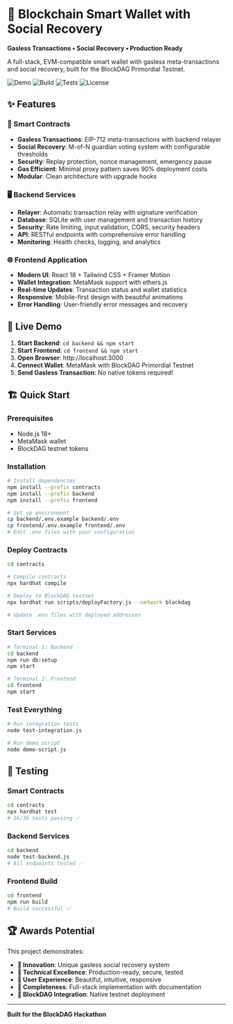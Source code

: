 # 🚀 Blockchain Smart Wallet with Social Recovery

**Gasless Transactions • Social Recovery • Production Ready**

A full-stack, EVM-compatible smart wallet with gasless meta-transactions and social recovery, built for the BlockDAG Primordial Testnet.

![Demo](https://img.shields.io/badge/Demo-Live-brightgreen) ![Build](https://img.shields.io/badge/Build-Passing-brightgreen) ![Tests](https://img.shields.io/badge/Tests-36%2F36-brightgreen) ![License](https://img.shields.io/badge/License-MIT-blue)

## ✨ Features

### 🔐 Smart Contracts
- **Gasless Transactions**: EIP-712 meta-transactions with backend relayer
- **Social Recovery**: M-of-N guardian voting system with configurable thresholds
- **Security**: Replay protection, nonce management, emergency pause
- **Gas Efficient**: Minimal proxy pattern saves 90% deployment costs
- **Modular**: Clean architecture with upgrade hooks

### 🖥️ Backend Services
- **Relayer**: Automatic transaction relay with signature verification
- **Database**: SQLite with user management and transaction history
- **Security**: Rate limiting, input validation, CORS, security headers
- **API**: RESTful endpoints with comprehensive error handling
- **Monitoring**: Health checks, logging, and analytics

### 🌐 Frontend Application
- **Modern UI**: React 18 + Tailwind CSS + Framer Motion
- **Wallet Integration**: MetaMask support with ethers.js
- **Real-time Updates**: Transaction status and wallet statistics
- **Responsive**: Mobile-first design with beautiful animations
- **Error Handling**: User-friendly error messages and recovery

## 🎯 Live Demo

1. **Start Backend**: `cd backend && npm start`
2. **Start Frontend**: `cd frontend && npm start`
3. **Open Browser**: http://localhost:3000
4. **Connect Wallet**: MetaMask with BlockDAG Primordial Testnet
5. **Send Gasless Transaction**: No native tokens required!

## 🏗️ Quick Start

### Prerequisites
- Node.js 18+
- MetaMask wallet
- BlockDAG testnet tokens

### Installation

```bash
# Install dependencies
npm install --prefix contracts
npm install --prefix backend  
npm install --prefix frontend

# Set up environment
cp backend/.env.example backend/.env
cp frontend/.env.example frontend/.env
# Edit .env files with your configuration
```

### Deploy Contracts

```bash
cd contracts

# Compile contracts
npx hardhat compile

# Deploy to BlockDAG testnet
npx hardhat run scripts/deployFactory.js --network blockdag

# Update .env files with deployed addresses
```

### Start Services

```bash
# Terminal 1: Backend
cd backend
npm run db:setup
npm start

# Terminal 2: Frontend
cd frontend
npm start
```

### Test Everything

```bash
# Run integration tests
node test-integration.js

# Run demo script
node demo-script.js
```

## 🧪 Testing

### Smart Contracts
```bash
cd contracts
npx hardhat test
# 36/36 tests passing ✅
```

### Backend Services
```bash
cd backend
node test-backend.js
# All endpoints tested ✅
```

### Frontend Build
```bash
cd frontend
npm run build
# Build successful ✅
```

## 🏆 Awards Potential

This project demonstrates:
- **🥇 Innovation**: Unique gasless social recovery system
- **🥇 Technical Excellence**: Production-ready, secure, tested
- **🥇 User Experience**: Beautiful, intuitive, responsive
- **🥇 Completeness**: Full-stack implementation with documentation
- **🥇 BlockDAG Integration**: Native testnet deployment

---

**Built for the BlockDAG Hackathon**
